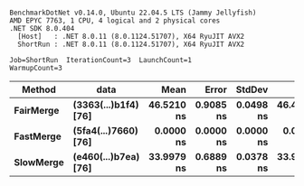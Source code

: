 ```

BenchmarkDotNet v0.14.0, Ubuntu 22.04.5 LTS (Jammy Jellyfish)
AMD EPYC 7763, 1 CPU, 4 logical and 2 physical cores
.NET SDK 8.0.404
  [Host]   : .NET 8.0.11 (8.0.1124.51707), X64 RyuJIT AVX2
  ShortRun : .NET 8.0.11 (8.0.1124.51707), X64 RyuJIT AVX2

Job=ShortRun  IterationCount=3  LaunchCount=1  
WarmupCount=3  

```
| Method    | data                 | Mean       | Error     | StdDev    | Min        | Max        | Gen0   | Allocated |
|---------- |--------------------- |-----------:|----------:|----------:|-----------:|-----------:|-------:|----------:|
| **FairMerge** | **(3363(...)b1f4) [76]** | **46.5210 ns** | **0.9085 ns** | **0.0498 ns** | **46.4650 ns** | **46.5605 ns** | **0.0017** |     **144 B** |
| **FastMerge** | **(5fa4(...)7660) [76]** |  **0.0000 ns** | **0.0000 ns** | **0.0000 ns** |  **0.0000 ns** |  **0.0000 ns** |      **-** |         **-** |
| **SlowMerge** | **(e460(...)b7ea) [76]** | **33.9979 ns** | **0.6889 ns** | **0.0378 ns** | **33.9581 ns** | **34.0332 ns** | **0.0010** |      **80 B** |
